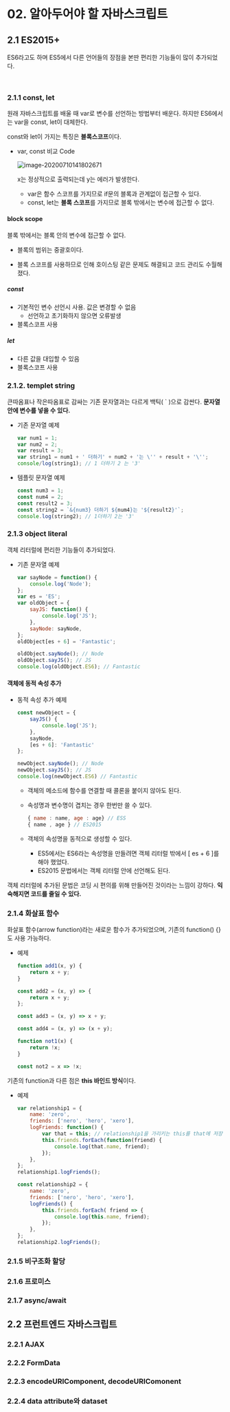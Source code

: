 # 02. 알아두어야 할 자바스크립트

## 2.1 ES2015+

ES6라고도 하며 ES5에서 다른 언어들의 장점을 본딴  편리한 기능들이 많이 추가되었다.

<br>

### 2.1.1 const, let

원래 자바스크립트를 배울 때 var로 변수를 선언하는 방법부터 배운다. 하지만 ES6에서는 var을 const, let이 대체한다.

const와 let이 가지는 특징은 **블록스코프**이다.

* var, const 비교 Code

  ![image-20200710141802671](C:\Users\klop0\AppData\Roaming\Typora\typora-user-images\image-20200710141802671.png)

  x는 정상적으로 출력되는데 y는 에러가 발생한다.

  * var은 함수 스코프를 가지므로 if문의 블록과 관계없이 접근할 수 있다.
  * const, let는 **블록 스코프**를 가지므로 블록 밖에서는 변수에 접근할 수 없다.

#### block scope

블록 밖에서는 블록 안의 변수에 접근할 수 없다.

* 블록의 범위는 중괄호이다.

* 블록 스코프를 사용하므로 인해 호이스팅 같은 문제도 해결되고 코드 관리도 수월해졌다.

##### const

* 기본적인 변수 선언시 사용. 값은 변경할 수 없음
  * 선언하고 초기화하지 않으면 오류발생
* 블록스코프 사용

##### let

* 다른 값을 대입할 수 있음
* 블록스코프 사용

### 2.1.2. templet string

큰따옴표나 작은따옴표로 감싸는 기존 문자열과는 다르게 백틱( ` )으로 감싼다. **문자열 안에 변수를 넣을 수 있다.**

* 기존 문자열 예제

  ```javascript
  var num1 = 1;
  var num2 = 2;
  var result = 3;
  var string1 = num1 + ' 더하기' + num2 + '는 \'' + result + '\'';
  console/log(string1); // 1 더하기 2 는 '3'
  ```

* 템플릿 문자열 예제

  ```javascript
  const num3 = 1;
  const num4 = 2;
  const result2 = 3;
  const string2 = `&{num3} 더하기 ${num4}는 '${result2}'`;
  console.log(string2); // 1더하기 2는 '3'
  ```

### 2.1.3 object literal

객체 리터럴에 편리한 기능들이 추가되었다.

* 기존 문자열 예제

  ```javascript
  var sayNode = function() {
      console.log('Node');
  };
  var es = 'ES';
  var oldObject = {
      sayJS: function() {
          console.log('JS');
      },
      sayNode: sayNode,
  };
  oldObject[es + 6] = 'Fantastic';
  
  oldObject.sayNode(); // Node
  oldObject.sayJS(); // JS
  console.log(oldObject.ES6); // Fantastic
  ```

#### 객체에 동적 속성 추가

* 동적 속성 추가 예제

  ```javascript
  const newObject = {
      sayJS() {
          console.log('JS');
      },
      sayNode,
      [es + 6]: 'Fantastic'
  };
  
  newObject.sayNode(); // Node
  newObject.sayJS(); // JS
  console.log(newObject.ES6) // Fantastic
  ```
  * 객체의 메소드에 함수를 연결할 때 콜론을 붙이지 않아도 된다.

  * 속성명과 변수명이 겹치는 경우  한번만 쓸 수 있다.

    ```javascript
    { name : name, age : age} // ESS
    { name , age } // ES2015
    ```

  * 객체의 속성명을 동적으로 생성할 수 있다.

    * ES5에서는 ES6라는 속성명을 만들려면 객체 리터럴 밖에서 [ es + 6 ]를 해야 했었다.
    * ES2015 문법에서는 객체 리터럴 안에 선언해도 된다.

객체 리터럴에 추가된 문법은 코딩 시 편의를 위해 만들어진 것이라는 느낌이 강하다. **익숙해지면 코드를 줄일 수 있다.**

### 2.1.4 화살표 함수

화살표 함수(arrow function)라는 새로운 함수가 추가되었으며, 기존의 function() {}도 사용 가능하다.

* 예제

  ```javascript
  function add1(x, y) {
      return x + y;
  }
  
  const add2 = (x, y) => {
      return x + y;
  };
  
  const add3 = (x, y) => x + y;
  
  const add4 = (x, y) => (x + y);
  
  function not1(x) {
      return !x;
  }
  
  const not2 = x => !x;
  ```

기존의 function과 다른 점은 **this 바인드 방식**이다.

* 예제

  ```javascript
  var relationship1 = {
      name: 'zero',
      friends: ['nero', 'hero', 'xero'],
      logFriends: function() {
          var that = this; // relationship1을 가리키는 this를 that에 저장
          this.friends.forEach(function(friend) {
              console.log(that.name, friend);
          });
      },
  };
  relationship1.logFriends();
  
  const relationship2 = {
      name: 'zero',
      friends: ['nero', 'hero', 'xero'],
      logFriends() {
          this.friends.forEach( friend => {
              console.log(this.name, friend);
          });
      },
  };
  relationship2.logFriends();
  ```


### 2.1.5 비구조화 할당



### 2.1.6 프로미스



### 2.1.7 async/await



## 2.2 프런트엔드 자바스크립트

### 2.2.1 AJAX

### 2.2.2 FormData

### 2.2.3 encodeURIComponent, decodeURIComonent

### 2.2.4 data attribute와 dataset